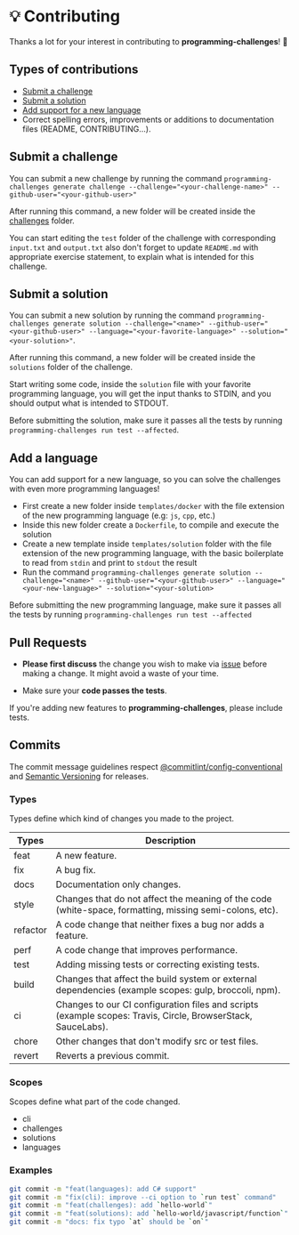 # 💡 Contributing

Thanks a lot for your interest in contributing to **programming-challenges**! 🎉

## Types of contributions

- [Submit a challenge](#submit-a-challenge)
- [Submit a solution](#submit-a-solution)
- [Add support for a new language](#add-a-language)
- Correct spelling errors, improvements or additions to documentation files (README, CONTRIBUTING...).

## Submit a challenge

You can submit a new challenge by running the command `programming-challenges generate challenge --challenge="<your-challenge-name>" --github-user="<your-github-user>"`

After running this command, a new folder will be created inside the [challenges](./challenges) folder.

You can start editing the `test` folder of the challenge with corresponding `input.txt` and `output.txt` also don't forget to update `README.md` with appropriate exercise statement, to explain what is intended for this challenge.

## Submit a solution

You can submit a new solution by running the command `programming-challenges generate solution --challenge="<name>" --github-user="<your-github-user>" --language="<your-favorite-language>" --solution="<your-solution>"`.

After running this command, a new folder will be created inside the `solutions` folder of the challenge.

Start writing some code, inside the `solution` file with your favorite programming language, you will get the input thanks to STDIN, and you should output what is intended to STDOUT.

Before submitting the solution, make sure it passes all the tests by running `programming-challenges run test --affected`.

## Add a language

You can add support for a new language, so you can solve the challenges with even more programming languages!

- First create a new folder inside `templates/docker` with the file extension of the new programming language (e.g: `js`, `cpp`, etc.)
- Inside this new folder create a `Dockerfile`, to compile and execute the solution
- Create a new template inside `templates/solution` folder with the file extension of the new programming language, with the basic boilerplate to read from `stdin` and print to `stdout` the result
- Run the command `programming-challenges generate solution --challenge="<name>" --github-user="<your-github-user>" --language="<your-new-language>" --solution="<your-solution>`

Before submitting the new programming language, make sure it passes all the tests by running `programming-challenges run test --affected`

## Pull Requests

- **Please first discuss** the change you wish to make via [issue](https://github.com/Divlo/programming-challenges/issues) before making a change. It might avoid a waste of your time.

- Make sure your **code passes the tests**.

If you're adding new features to **programming-challenges**, please include tests.

## Commits

The commit message guidelines respect [@commitlint/config-conventional](https://github.com/conventional-changelog/commitlint/tree/master/%40commitlint/config-conventional) and [Semantic Versioning](https://semver.org/) for releases.

### Types

Types define which kind of changes you made to the project.

| Types    | Description                                                                                                  |
| -------- | ------------------------------------------------------------------------------------------------------------ |
| feat     | A new feature.                                                                                               |
| fix      | A bug fix.                                                                                                   |
| docs     | Documentation only changes.                                                                                  |
| style    | Changes that do not affect the meaning of the code (white-space, formatting, missing semi-colons, etc).      |
| refactor | A code change that neither fixes a bug nor adds a feature.                                                   |
| perf     | A code change that improves performance.                                                                     |
| test     | Adding missing tests or correcting existing tests.                                                           |
| build    | Changes that affect the build system or external dependencies (example scopes: gulp, broccoli, npm).         |
| ci       | Changes to our CI configuration files and scripts (example scopes: Travis, Circle, BrowserStack, SauceLabs). |
| chore    | Other changes that don't modify src or test files.                                                           |
| revert   | Reverts a previous commit.                                                                                   |

### Scopes

Scopes define what part of the code changed.

- cli
- challenges
- solutions
- languages

### Examples

```sh
git commit -m "feat(languages): add C# support"
git commit -m "fix(cli): improve --ci option to `run test` command"
git commit -m "feat(challenges): add `hello-world`"
git commit -m "feat(solutions): add `hello-world/javascript/function`"
git commit -m "docs: fix typo `at` should be `on`"
```
